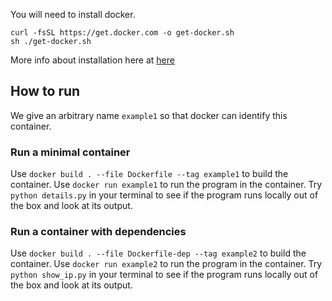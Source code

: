 You will need to install docker.

```
curl -fsSL https://get.docker.com -o get-docker.sh
sh ./get-docker.sh
```

More info about installation here at [here](https://docs.docker.com/engine/install/ubuntu/)

## How to run
We give an arbitrary name `example1` so that docker can identify this container.

### Run a minimal container
Use `docker build . --file Dockerfile --tag example1` to build the container.
Use `docker run example1` to run the program in the container.
Try `python details.py` in your terminal to see if the program runs locally out of the box and look at its output.

### Run a container with dependencies
Use `docker build . --file Dockerfile-dep --tag example2` to build the container.
Use `docker run example2` to run the program in the container.
Try `python show_ip.py` in your terminal to see if the program runs locally out of the box and look at its output.